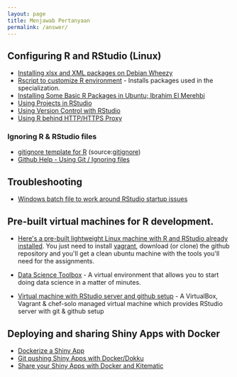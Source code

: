 ```yaml
---
layout: page
title: Menjawab Pertanyaan
permalink: /answer/
---
```


## Configuring R and RStudio (Linux)

- [Installing xlsx and XML packages on Debian Wheezy](http://allanino.me/blog/programming/installing-some-r-packages/)
- [Rscript to customize R environment](http://bit.ly/r-customize-script) - Installs packages used in the specialization.
- [Installing Some Basic R Packages in Ubuntu; Ibrahim El Merehbi](http://elmerehbi.wordpress.com/2014/09/09/installing-some-basic-r-packages-in-ubuntu)
- [Using Projects in RStudio](https://support.rstudio.com/hc/en-us/articles/200526207-Using-Projects)
- [Using Version Control with RStudio](https://support.rstudio.com/hc/en-us/articles/200532077-Version-Control-with-Git-and-SVN)
- [Using R behind HTTP/HTTPS Proxy](https://support.rstudio.com/hc/en-us/articles/200488488-Configuring-R-to-Use-an-HTTP-or-HTTPS-Proxy)

### Ignoring R & RStudio files
- [gitignore template for R](https://github.com/github/gitignore/blob/master/R.gitignore) (source:[gitignore](https://github.com/github/gitignore))
- [Github Help - Using Git / Ignoring files](https://help.github.com/articles/ignoring-files/)

## Troubleshooting
- [Windows batch file to work around RStudio startup issues](https://github.com/stepds/contrib-DataScienceSpecialization/blob/master/README.md)

## Pre-built virtual machines for R development.
- [Here's a pre-built lightweight Linux machine with R and RStudio already installed](https://github.com/queirozfcom/r-box). You just need to install [vagrant](https://www.vagrantup.com/downloads.html), download (or clone) the github repository and you'll get a clean ubuntu machine with the tools you'll need for the assignments. 

- [Data Science Toolbox](http://datasciencetoolbox.org/) - A virtual environment that allows you to start doing data science in a matter of minutes.

- [Virtual machine with RStudio server and github setup](https://github.com/tboloo/vagrant-rstudio) - A VirtualBox, Vagrant & chef-solo managed virtual machine which provides RStudio server with git & github setup

## Deploying and sharing Shiny Apps with Docker
- [Dockerize a Shiny App](http://www.rmining.net/2015/04/30/dockerizing-a-shiny-app/)
- [Git pushing Shiny Apps with Docker/Dokku](http://www.rmining.net/2015/05/11/git-pushing-shiny-apps-with-docker-dokku/)
- [Share your Shiny Apps with Docker and Kitematic](http://www.rmining.net/2015/08/10/share-your-shiny-apps-with-docker-and-kitematic/)
